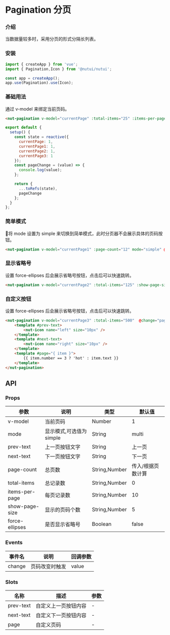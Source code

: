 #  Pagination 分页

### 介绍
    
当数据量较多时，采用分页的形式分隔长列表。
    
### 安装
``` javascript
import { createApp } from 'vue';
import { Pagination,Icon } from '@nutui/nutui';

const app = createApp();
app.use(Pagination).use(Icon);
```    
    
### 基础用法
通过 v-model 来绑定当前页码。
``` html
<nut-pagination v-model="currentPage" :total-items="25" :items-per-page="5" @change="pageChange" />
```  
``` javascript
export default {
  setup() {
    const state = reactive({
      currentPage: 1,
      currentPage1: 1,
      currentPage2: 1,
      currentPage3: 1
    });
    const pageChange = (value) => {
      console.log(value);
    };

    return {
      ...toRefs(state),
      pageChange
    };
  }
};
```
### 简单模式
将 mode 设置为 simple 来切换到简单模式，此时分页器不会展示具体的页码按钮。
``` html
<nut-pagination v-model="currentPage1" :page-count="12" mode="simple" @change="pageChange" />
```  
### 显示省略号
设置 force-ellipses 后会展示省略号按钮，点击后可以快速跳转。
``` html
<nut-pagination v-model="currentPage2" :total-items="125" :show-page-size="3"  @change="pageChange"  force-ellipses/>
``` 
### 自定义按钮
设置 force-ellipses 后会展示省略号按钮，点击后可以快速跳转。
``` html
<nut-pagination v-model="currentPage3" :total-items="500"  @change="pageChange"  :show-page-size="5">
    <template #prev-text>
        <nut-icon name="left" size="10px" />
    </template>
    <template #next-text>
        <nut-icon name="right" size="10px" />
    </template>
    <template #page="{ item }">
        {{ item.number == 3 ? 'hot' : item.text }}
    </template>
</nut-pagination>
``` 


    
## API
    
### Props
    
| 参数           | 说明                     | 类型          | 默认值            |
|----------------|--------------------------|---------------|-------------------|
| v-model        | 当前页码                 | Number        | 1                 |
| mode           | 显示模式,可选值为 simple | String        | multi             |
| prev-text      | 上一页按钮文字           | String        | 上一页            |
| next-text      | 下一页按钮文字           | String        | 下一页            |
| page-count     | 总页数                   | String,Number | 传入/根据页数计算 |
| total-items    | 总记录数                 | String,Number | 0                 |
| items-per-page | 每页记录数               | String,Number | 10                |
| show-page-size | 显示的页码个数           | String,Number | 5                 |
| force-ellipses | 是否显示省略号           | Boolean       | false             |
    
### Events
    
| 事件名 | 说明           | 回调参数 |
|--------|----------------|----------|
| change | 页码改变时触发 | value    |

### Slots
    
| 名称      | 描述                 | 参数 |
|-----------|----------------------|------|
| prev-text | 自定义上一页按钮内容 | -    |
| next-text | 自定义下一页按钮内容 | -    |
| page      | 自定义页码           | -    |